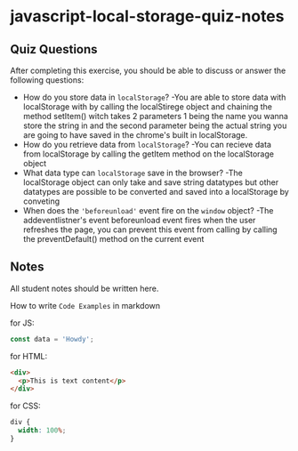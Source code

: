 # javascript-local-storage-quiz-notes

## Quiz Questions

After completing this exercise, you should be able to discuss or answer the following questions:

- How do you store data in `localStorage`?
  -You are able to store data with localStorage with by calling the localStirege object and chaining the method setItem() witch takes 2 parameters 1 being the name you wanna store the string in and the second parameter being the actual string you are going to have saved in the chrome's built in localStorage.
- How do you retrieve data from `localStorage`?
  -You can recieve data from localStorage by calling the getItem method on the localStorage object
- What data type can `localStorage` save in the browser?
  -The localStorage object can only take and save string datatypes but other datatypes are possible to be converted and saved into a localStorage by conveting
- When does the `'beforeunload'` event fire on the `window` object?
  -The addeventlistner's event beforeunload event fires when the user refreshes the page, you can prevent this event from calling by calling the preventDefault() method on the current event

## Notes

All student notes should be written here.

How to write `Code Examples` in markdown

for JS:

```javascript
const data = 'Howdy';
```

for HTML:

```html
<div>
  <p>This is text content</p>
</div>
```

for CSS:

```css
div {
  width: 100%;
}
```
